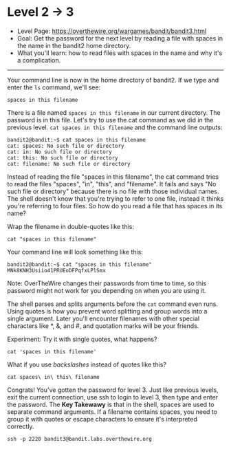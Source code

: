 # Level 2 -> 3

- Level Page: https://overthewire.org/wargames/bandit/bandit3.html
- Goal: Get the password for the next level by reading a file with spaces in the name in the bandit2 home directory.
- What you'll learn: how to read files with spaces in the name and why it's a complication.
---
Your command line is now in the home directory of bandit2. If we type and enter the `ls` command, we'll see:
```
spaces in this filename
```

There is a file named `spaces in this filename` in our current directory. The password is in this file. Let's try to use the cat command as we did in the previous level. `cat spaces in this filename` and the command line outputs:
```
bandit2@bandit:~$ cat spaces in this filename
cat: spaces: No such file or directory
cat: in: No such file or directory
cat: this: No such file or directory
cat: filename: No such file or directory
```
Instead of reading the file "spaces in this filename", the cat command tries to read the files "spaces", "in", "this", and "filename". It fails and says "No such file or directory" because there is no file with those individual names. The shell doesn't know that you're trying to refer to one file, instead it thinks you're referring to four files. So how do you read a file that has spaces in its name?

Wrap the filename in double-quotes like this:
```
cat "spaces in this filename"
```

Your command line will look something like this:
```
bandit2@bandit:~$ cat "spaces in this filename"
MNk8KNH3Usiio41PRUEoDFPqfxLPlSmx
```
Note: OverTheWire changes their passwords from time to time, so this password might not work for you depending on when you are using it.

The shell parses and splits arguments before the `cat` command even runs. Using quotes is how you prevent word splitting and group words into a single argument. Later you'll encounter filenames with other special characters like *, &, and #, and quotation marks will be your friends.

Experiment: Try it with single quotes, what happens?
```
cat 'spaces in this filename'
```
What if you use _backslashes_ instead of quotes like this?
```
cat spaces\ in\ this\ filename
```

Congrats! You've gotten the password for level 3. Just like previous levels, exit the current connection, use ssh to login to level 3, then type and enter the password. The **Key Takewawy** is that in the shell, spaces are used to separate command arguments. If a filename contains spaces, you need to group it with quotes or escape characters to ensure it's interpreted correctly.


```
ssh -p 2220 bandit3@bandit.labs.overthewire.org
```